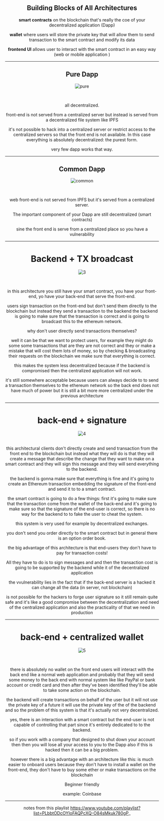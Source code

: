 <div align="center">

## Building Blocks of All Architectures

**smart contracts** on the blockchain that's really the coe of your decentralized application (Dapp)

**wallet** where users will store the private key that will allow them to send transaction to the smart contract and modify its data

**frontend UI** allows user to interact with the smart contract in an easy way (web or mobile application )

---

## Pure Dapp

![pure](https://user-images.githubusercontent.com/55017307/134560596-86e342eb-cff8-42c4-a271-b9b2636f5e1a.png)

<br>

all decentralized.

front-end is not served from a centralized server but instead is served from a decentralized file system like IPFS

it's not possible to hack into a centralized server or restrict access to the centralized servers so that the
front end is not available. In this case everything is absolutely decentralized: the purest form.

very few dapp works that way.

---

## Common Dapp

![common](https://user-images.githubusercontent.com/55017307/134563927-ca764f01-94a6-42da-a87a-76c7fd1df0f1.png)

<br>

web front-end is not served from IPFS but it's served from a centralized server.

The important component of your Dapp are still decentralized (smart contracts)

sine the front end is serve from a centralized place so you have a vulnerability

---

# Backend + TX broadcast

![3](https://user-images.githubusercontent.com/55017307/134560610-ad81dd69-c451-4556-b451-e45e9a7c0575.png)

<br>

in this architecture you still have your smart contract, you have your front-end, yo have your back-end that serve the front-end.

users sign transaction on the front-end but don't send them directly to the blockchain but instead they send a transaction to the backend the backend is going to make sure that the transaction is correct and is going to broadcast this to the ethereum network.

why don't user directly send transactions themselves?

well it can be that we want to protect users, for example they might do some some transactions that are they are not correct and they
or make a mistake that will cost them lots of money, so by checking & broadcasting their requests on the blockchain we make
sure that everything is correct.

this makes the system less decentralized because if the backend is compromised then the centralized application will
not work.

it's still somewhere acceptable because users can always decide to to send a transaction themselves to the ethereum network so the back end does not have much of power but it is still a bit more more centralized under the previous architecture

---

# back-end + signature

![4](https://user-images.githubusercontent.com/55017307/134563933-24bb3be6-fd0f-4d4e-897d-8566cc78446c.png)

<br>
this architectural clients don't directly create and send transaction from the front end to the blockchain but instead what they will do is that they will create a message that describe the change that they want to make on a smart contract and they will sign this message and they will send everything to the backend.

the backend is gonna make sure that everything is fine and it's going to create an Ethereum transaction embedding the signature of the front-end and send it to to a smart contract.

the smart contract is going to do a few things: first it's going to make sure that the transaction come from the wallet of the back-end and it's going to make sure so that the signature of the end-user is correct, so there is no way for the backend to to fake the user to cheat the system.

this system is very used for example by decentralized exchanges.

you don't send you order directly to the smart contract but in general there is an option order book.

the big advantage of this architecture is that end-users they don't have to pay for transaction costs!

All they have to do is to sign messages and and then the transaction cost is going to be supported by the backend while it of the decentralized
application

the vvulnerability lies in the fact that if the back-end server is a hacked it can change all the data (in server, not blockchain)

is not possible for the hackers to forge user signature so it still remain quite safe and it's like a good compromise between the decentralization and need of the centralized application and also the practicality of that we need in production

---

# back-end + centralized wallet

![5](https://user-images.githubusercontent.com/55017307/134560646-6e22c219-d77e-497f-bb3c-0e2c884fd790.png)

<br>

there is absolutely no wallet on the front end users will interact with the back end like a normal web application and probably that they will send some money to the back end with normal system like like PayPal or bank account or credit card and then after they've been identified they'll be able to take some action on the blockchain.

the backend will create transactions on behalf of the user but it will not use the private key of a future it will use the private key of the of the backend and so the problem of this system is that it's actually not very decentralized.

yes, there is an interaction with a smart contract but the end-user is not capable of controlling that part since it's entirely dedicated to to the backend.

so if you work with a company that designed to shut down your account then then you will lose all your access to you to the Dapp also if this is hacked then it can be a big problem.

however there is a big advantage with an architecture like this: is much easier to onboard users because they don't have to install a wallet on the front-end, they don't have to buy some ether or make transactions on the blockchain

Beginner friendly

example: Coinbase

___

notes from this playlist https://www.youtube.com/playlist?list=PLbbtODcOYIoFAQPcXQ-O84sMkuk780gP_